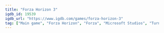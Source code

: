 ```yaml
---
title: "Forza Horizon 3"
igdb_id: 19539
igdb_url: "https://www.igdb.com/games/forza-horizon-3"
tag: ["Main game", "Forza Horizon", "Forza", "Microsoft Studios", "Turn 10 Studios", "Playground Games", "Racing", "Single player", "Multiplayer", "Co-operative", "First person", "Third person", "Open world"]
---
```

